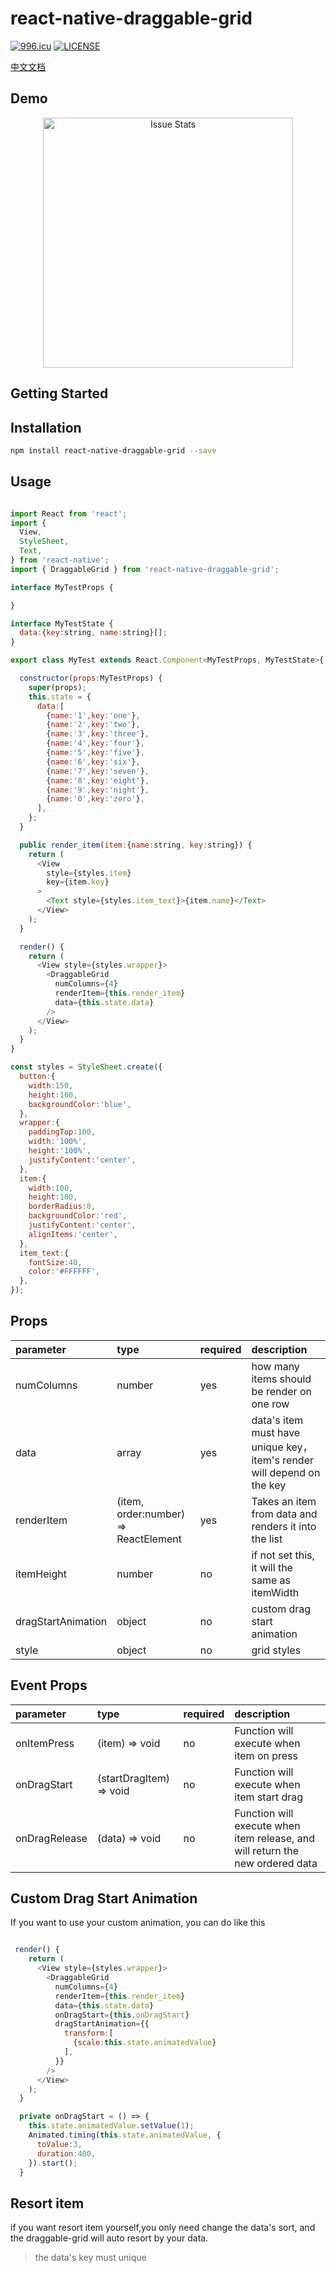 # react-native-draggable-grid

[![996.icu](https://img.shields.io/badge/link-996.icu-red.svg)](https://996.icu) [![LICENSE](https://img.shields.io/badge/license-NPL%20(The%20996%20Prohibited%20License)-blue.svg)](https://github.com/996icu/996.ICU/blob/master/LICENSE)


[中文文档](./README_CN.md)

## Demo

<p align="center">
  <img alt="Issue Stats" width="400" src="https://github.com/SHISME/react-native-draggable-grid/blob/master/example.gif?raw=true">
</p>


## Getting Started

## Installation

```bash
npm install react-native-draggable-grid --save
```

## Usage

```javascript

import React from 'react';
import {
  View,
  StyleSheet,
  Text,
} from 'react-native';
import { DraggableGrid } from 'react-native-draggable-grid';

interface MyTestProps {

}

interface MyTestState {
  data:{key:string, name:string}[];
}

export class MyTest extends React.Component<MyTestProps, MyTestState>{

  constructor(props:MyTestProps) {
    super(props);
    this.state = {
      data:[
        {name:'1',key:'one'},
        {name:'2',key:'two'},
        {name:'3',key:'three'},
        {name:'4',key:'four'},
        {name:'5',key:'five'},
        {name:'6',key:'six'},
        {name:'7',key:'seven'},
        {name:'8',key:'eight'},
        {name:'9',key:'night'},
        {name:'0',key:'zero'},
      ],
    };
  }

  public render_item(item:{name:string, key:string}) {
    return (
      <View
        style={styles.item}
        key={item.key}
      >
        <Text style={styles.item_text}>{item.name}</Text>
      </View>
    );
  }

  render() {
    return (
      <View style={styles.wrapper}>
        <DraggableGrid
          numColumns={4}
          renderItem={this.render_item}
          data={this.state.data}
        />
      </View>
    );
  }
}

const styles = StyleSheet.create({
  button:{
    width:150,
    height:100,
    backgroundColor:'blue',
  },
  wrapper:{
    paddingTop:100,
    width:'100%',
    height:'100%',
    justifyContent:'center',
  },
  item:{
    width:100,
    height:100,
    borderRadius:8,
    backgroundColor:'red',
    justifyContent:'center',
    alignItems:'center',
  },
  item_text:{
    fontSize:40,
    color:'#FFFFFF',
  },
});


```

## Props

| parameter  | type   | required | description |
| :--------  | :----  | :------- | :---------- |
| numColumns | number | yes      | how many items should be render on one row|
| data       | array  | yes      | data's item must have unique key，item's render will depend on the key|
| renderItem |(item, order:number) => ReactElement| yes | Takes an item from data and renders it into the list |
| itemHeight | number | no       | if not set this, it will the same as itemWidth |
| dragStartAnimation | object | no | custom drag start animation |
| style      | object | no       | grid styles |

## Event Props


| parameter  | type   | required | description |
| :--------  | :----  | :------- | :---------- |
| onItemPress | (item) => void | no      | Function will execute when item on press |
| onDragStart | (startDragItem) => void | no | Function will execute when item start drag |
| onDragRelease | (data) => void | no | Function will execute when item release, and will return the new ordered data |

## Custom Drag Start Animation

If you want to use your custom animation, you can do like this

```javascript

 render() {
    return (
      <View style={styles.wrapper}>
        <DraggableGrid
          numColumns={4}
          renderItem={this.render_item}
          data={this.state.data}
          onDragStart={this.onDragStart}
          dragStartAnimation={{
            transform:[
              {scale:this.state.animatedValue}
            ],
          }}
        />
      </View>
    );
  }

  private onDragStart = () => {
    this.state.animatedValue.setValue(1);
    Animated.timing(this.state.animatedValue, {
      toValue:3,
      duration:400,
    }).start();
  }

```

## Resort item

if you want resort item yourself,you only need change the data's sort, and the draggable-grid will auto resort by your data.

> the data's key must unique
